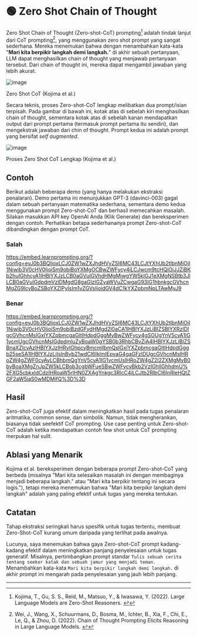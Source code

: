 # 🟢 Zero Shot Chain of Thought

Zero Shot Chain of Thought (Zero-shot-CoT) prompting[^1] adalah tindak lanjut dari CoT prompting[^2], yang menggunakan zero shot prompt yang sangat sederhana. Mereka menemukan bahwa dengan menambahkan kata-kata "**Mari kita berpikir langkah demi langkah.**" di akhir sebuah pertanyaan, LLM dapat menghasilkan chain of thought yang menjawab pertanyaan tersebut. Dari chain of thought ini, mereka dapat mengambil jawaban yang lebih akurat.

![image](https://github.com/trigaten/Learn_Prompting/assets/4091265/be4393ff-fae2-4aa6-b685-abbbe74cbc03)

Zero Shot CoT (Kojima et al.)

Secara teknis, proses Zero-shot-CoT lengkap melibatkan dua prompt/isian terpisah. Pada gambar di bawah ini, kotak atas di sebelah kiri menghasilkan chain of thought, sementara kotak atas di sebelah kanan mendapatkan output dari prompt pertama (termasuk prompt pertama itu sendiri), dan mengekstrak jawaban dari chin of thought. Prompt kedua ini adalah prompt yang bersifat *self augmented*.

![image](https://github.com/trigaten/Learn_Prompting/assets/4091265/b1afd1f7-0ccf-41c6-81a8-b2f1c4eadfc6)

Proses Zero Shot CoT Lengkap (Kojima et al.)

## Contoh

Berikut adalah beberapa demo (yang hanya melakukan ekstraksi penalaran). Demo pertama ini menunjukkan GPT-3 (davinci-003) gagal dalam sebuah pertanyaan matematika sederhana, sementara demo kedua menggunakan prompt Zero-shot-CoT dan berhasil memecahkan masalah. Silakan masukkan API key OpenAI Anda (Klik Generate) dan bereksperimen dengan contoh. Perhatikan betapa sederhananya prompt Zero-shot-CoT dibandingkan dengan prompt CoT.

### Salah

https://embed.learnprompting.org/?config=eyJ0b3BQIjoxLCJ0ZW1wZXJhdHVyZSI6MC43LCJtYXhUb2tlbnMiOjI1Niwib3V0cHV0IjoiSm9obiBoYXMgOCBwZWFycy4iLCJwcm9tcHQiOiJJZiBKb2huIGhhcyA1IHBlYXJzLCB0aGVuIGVhdHMgMiwgYW5kIGJ1eXMgNSBtb3JlLCB0aGVuIGdpdmVzIDMgdG8gaGlzIGZyaWVuZCwgaG93IG1hbnkgcGVhcnMgZG9lcyBoZSBoYXZlPyIsIm1vZGVsIjoidGV4dC1kYXZpbmNpLTAwMyJ9

### Benar

https://embed.learnprompting.org/?config=eyJ0b3BQIjoxLCJ0ZW1wZXJhdHVyZSI6MC43LCJtYXhUb2tlbnMiOjI1Niwib3V0cHV0IjoiSm9obiBzdGFydHMgd2l0aCA1IHBlYXJzLiBIZSBlYXRzIDIgcGVhcnMsIGxlYXZpbmcgaGltIHdpdGggMyBwZWFycy4gSGUgYnV5cyA1IG1vcmUgcGVhcnMsIGdpdmluZyBoaW0gYSB0b3RhbCBvZiA4IHBlYXJzLiBIZSBnaXZlcyAzIHBlYXJzIHRvIGhpcyBmcmllbmQsIGxlYXZpbmcgaGltIHdpdGggb25seSA1IHBlYXJzLiIsInByb21wdCI6IklmIEpvaG4gaGFzIDUgcGVhcnMsIHRoZW4gZWF0cyAyLCBhbmQgYnV5cyA1IG1vcmUsIHRoZW4gZ2l2ZXMgMyB0byBoaXMgZnJpZW5kLCBob3cgbWFueSBwZWFycyBkb2VzIGhlIGhhdmU%2FXG5cbkxldCdzIHRoaW5rIHN0ZXAgYnkgc3RlcC4iLCJtb2RlbCI6InRleHQtZGF2aW5jaS0wMDMifQ%3D%3D

## Hasil

Zero-shot-CoT juga efektif dalam meningkatkan hasil pada tugas penalaran aritmatika, common sense, dan simbolik. Namun, tidak mengherankan, biasanya tidak seefektif CoT prompting. Use case penting untuk Zero-shot-CoT adalah ketika mendapatkan contoh few shot untuk CoT prompting merpukan hal sulit.

## Ablasi yang Menarik

Kojima et al. bereksperimen dengan beberapa prompt Zero-shot-CoT yang berbeda (misalnya "Mari kita selesaikan masalah ini dengan membaginya menjadi beberapa langkah." atau "Mari kita berpikir tentang ini secara logis."), tetapi mereka menemukan bahwa "Mari kita berpikir langkah demi langkah" adalah yang paling efektif untuk tugas yang mereka tentukan.

## Catatan

Tahap ekstraksi seringkali harus spesifik untuk tugas tertentu, membuat Zero-Shot-CoT kurang umum daripada yang terlihat pada awalnya.

Lucunya, saya menemukan bahwa gaya Zero-shot-CoT prompt kadang-kadang efektif dalam meningkatkan panjang penyelesaian untuk tugas generatif. Misalnya, pertimbangkan prompt standar `Tulis sebuah cerita tentang seekor katak dan sebuah jamur yang menjadi teman.` Menambahkan kata-kata `Mari kita berpikir langkah demi langkah.` di akhir prompt ini mengarah pada penyelesaian yang jauh lebih panjang.

---

[^1]: Kojima, T., Gu, S. S., Reid, M., Matsuo, Y., & Iwasawa, Y. (2022). Large Language Models are Zero-Shot Reasoners.
[↩](https://learnprompting.org/docs/intermediate/zero_shot_cot#fnref-1)
[^2]: Wei, J., Wang, X., Schuurmans, D., Bosma, M., Ichter, B., Xia, F., Chi, E., Le, Q., & Zhou, D. (2022). Chain of Thought Prompting Elicits Reasoning in Large Language Models.
[↩](https://learnprompting.org/docs/intermediate/zero_shot_cot#fnref-2)
